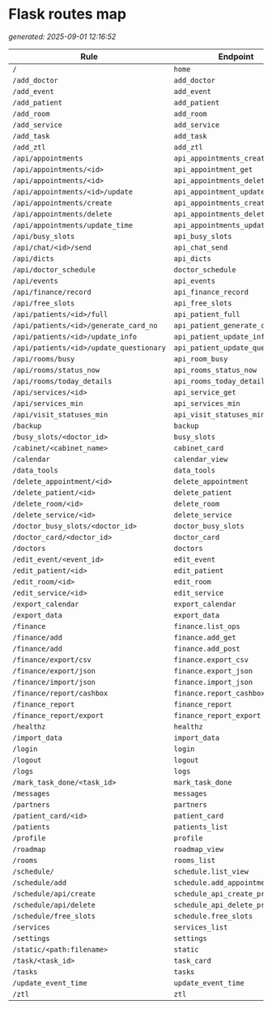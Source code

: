 # Flask routes map

_generated: 2025-09-01 12:16:52_


| Rule | Endpoint | Methods |
|------|----------|---------|
| `/` | `home` | `GET` |
| `/add_doctor` | `add_doctor` | `GET,POST` |
| `/add_event` | `add_event` | `GET,POST` |
| `/add_patient` | `add_patient` | `GET,POST` |
| `/add_room` | `add_room` | `GET,POST` |
| `/add_service` | `add_service` | `GET,POST` |
| `/add_task` | `add_task` | `POST` |
| `/add_ztl` | `add_ztl` | `GET,POST` |
| `/api/appointments` | `api_appointments_create` | `POST` |
| `/api/appointments/<id>` | `api_appointment_get` | `GET` |
| `/api/appointments/<id>` | `api_appointments_delete_by_id` | `DELETE` |
| `/api/appointments/<id>/update` | `api_appointment_update` | `POST` |
| `/api/appointments/create` | `api_appointments_create` | `POST` |
| `/api/appointments/delete` | `api_appointments_delete_post` | `POST` |
| `/api/appointments/update_time` | `api_appointments_update_time` | `POST` |
| `/api/busy_slots` | `api_busy_slots` | `POST` |
| `/api/chat/<id>/send` | `api_chat_send` | `POST` |
| `/api/dicts` | `api_dicts` | `GET` |
| `/api/doctor_schedule` | `doctor_schedule` | `POST` |
| `/api/events` | `api_events` | `GET` |
| `/api/finance/record` | `api_finance_record` | `POST` |
| `/api/free_slots` | `api_free_slots` | `POST` |
| `/api/patients/<id>/full` | `api_patient_full` | `GET` |
| `/api/patients/<id>/generate_card_no` | `api_patient_generate_card_no` | `POST` |
| `/api/patients/<id>/update_info` | `api_patient_update_info` | `POST` |
| `/api/patients/<id>/update_questionary` | `api_patient_update_questionary` | `POST` |
| `/api/rooms/busy` | `api_room_busy` | `GET` |
| `/api/rooms/status_now` | `api_rooms_status_now` | `GET` |
| `/api/rooms/today_details` | `api_rooms_today_details` | `GET` |
| `/api/services/<id>` | `api_service_get` | `GET` |
| `/api/services_min` | `api_services_min` | `GET` |
| `/api/visit_statuses_min` | `api_visit_statuses_min` | `GET` |
| `/backup` | `backup` | `GET` |
| `/busy_slots/<doctor_id>` | `busy_slots` | `GET` |
| `/cabinet/<cabinet_name>` | `cabinet_card` | `GET` |
| `/calendar` | `calendar_view` | `GET` |
| `/data_tools` | `data_tools` | `GET,POST` |
| `/delete_appointment/<id>` | `delete_appointment` | `POST` |
| `/delete_patient/<id>` | `delete_patient` | `POST` |
| `/delete_room/<id>` | `delete_room` | `POST` |
| `/delete_service/<id>` | `delete_service` | `POST` |
| `/doctor_busy_slots/<doctor_id>` | `doctor_busy_slots` | `GET` |
| `/doctor_card/<doctor_id>` | `doctor_card` | `GET` |
| `/doctors` | `doctors` | `GET` |
| `/edit_event/<event_id>` | `edit_event` | `GET,POST` |
| `/edit_patient/<id>` | `edit_patient` | `GET,POST` |
| `/edit_room/<id>` | `edit_room` | `GET,POST` |
| `/edit_service/<id>` | `edit_service` | `GET,POST` |
| `/export_calendar` | `export_calendar` | `GET` |
| `/export_data` | `export_data` | `GET` |
| `/finance` | `finance.list_ops` | `GET` |
| `/finance/add` | `finance.add_get` | `GET` |
| `/finance/add` | `finance.add_post` | `POST` |
| `/finance/export/csv` | `finance.export_csv` | `GET` |
| `/finance/export/json` | `finance.export_json` | `GET` |
| `/finance/import/json` | `finance.import_json` | `POST` |
| `/finance/report/cashbox` | `finance.report_cashbox` | `GET` |
| `/finance_report` | `finance_report` | `GET` |
| `/finance_report/export` | `finance_report_export` | `GET` |
| `/healthz` | `healthz` | `GET` |
| `/import_data` | `import_data` | `POST` |
| `/login` | `login` | `GET,POST` |
| `/logout` | `logout` | `GET` |
| `/logs` | `logs` | `GET` |
| `/mark_task_done/<task_id>` | `mark_task_done` | `GET` |
| `/messages` | `messages` | `GET` |
| `/partners` | `partners` | `GET` |
| `/patient_card/<id>` | `patient_card` | `GET` |
| `/patients` | `patients_list` | `GET` |
| `/profile` | `profile` | `GET` |
| `/roadmap` | `roadmap_view` | `GET` |
| `/rooms` | `rooms_list` | `GET` |
| `/schedule/` | `schedule.list_view` | `GET` |
| `/schedule/add` | `schedule.add_appointment` | `POST` |
| `/schedule/api/create` | `schedule_api_create_proxy` | `POST` |
| `/schedule/api/delete` | `schedule_api_delete_proxy` | `POST` |
| `/schedule/free_slots` | `schedule.free_slots` | `GET` |
| `/services` | `services_list` | `GET` |
| `/settings` | `settings` | `GET` |
| `/static/<path:filename>` | `static` | `GET` |
| `/task/<task_id>` | `task_card` | `GET` |
| `/tasks` | `tasks` | `GET` |
| `/update_event_time` | `update_event_time` | `POST` |
| `/ztl` | `ztl` | `GET` |
